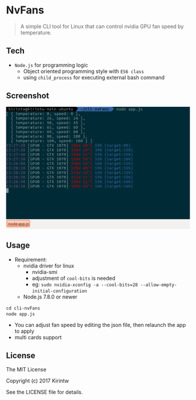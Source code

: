# NvFans

> A simple CLI tool for Linux that can control nvidia GPU fan speed by temperature.

## Tech
- `Node.js` for programming logic
    - Object oriented programming style with `ES6 class`
    - using `child_process` for executing external bash command 
## Screenshot
![](sample.png)

## Usage
- Requirement:
    - nvidia driver for linux
    	- nvidia-smi
	    - adjustment of `cool-bits` is needed
		- eg: `sudo nvidia-xconfig -a --cool-bits=28 --allow-empty-initial-configuration`
    - Node.js 7.8.0 or newer

```
cd cli-nvFans
node app.js
```

- You can adjust fan speed by editing the json file, then relaunch the app to apply
- multi cards support

## License
The MIT License

Copyright (c) 2017 Kirintw

See the LICENSE file for details.
